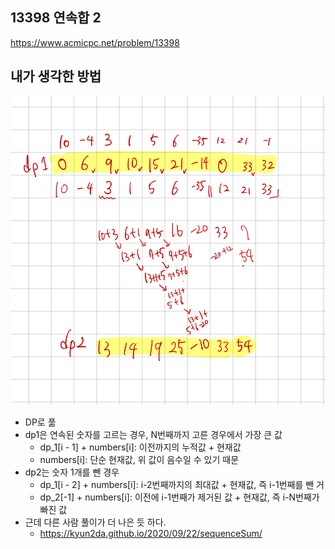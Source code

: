 ## 13398 연속합 2

<https://www.acmicpc.net/problem/13398>

## 내가 생각한 방법

![이미지](./img.png)

- DP로 풂
- dp1은 연속된 숫자를 고르는 경우, N번째까지 고른 경우에서 가장 큰 값
  - dp_1[i - 1] + numbers[i]: 이전까지의 누적값 + 현재값
  - numbers[i]: 단순 현재값, 위 값이 음수일 수 있기 때문
- dp2는 숫자 1개를 뺀 경우
  - dp_1[i - 2] + numbers[i]: i-2번째까지의 최대값 + 현재값, 즉 i-1번째를 뺀 거
  - dp_2[-1] + numbers[i]: 이전에 i-1번째가 제거된 값 + 현재값, 즉 i-N번째가 빠진 값
- 근데 다른 사람 풀이가 더 나은 듯 하다.
  - <https://kyun2da.github.io/2020/09/22/sequenceSum/>
